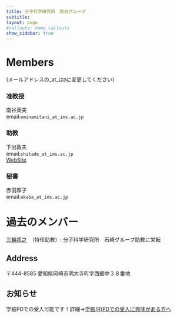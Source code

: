 ```yaml
---
title: 分子科学研究所　南谷グループ
subtitle: 
layout: page
#callouts: home_callouts
show_sidebar: true
---
```


# Members
(メールアドレスの_at_は`@`に変更してください)  
### 准教授
南谷英美   
email:`eminamitani_at_ims.ac.jp`
### 助教
下出敦夫   
email:`shitade_at_ims.ac.jp`  
[WebSite](https://sites.google.com/view/shitade/)

### 秘書
赤羽厚子  
email:`akaba_at_ims.ac.jp`

# 過去のメンバー
[三輪邦之](https://sites.google.com/site/kmiwahome)　（特任助教）: 分子科学研究所　石崎グループ助教に栄転

## Address
〒444-8585	愛知県岡崎市明大寺町字西郷中３８番地

## お知らせ
学振PDでの受入可能です！詳細→[学振(R)PDでの受入に興味がある方へ](/page-1.md/)


